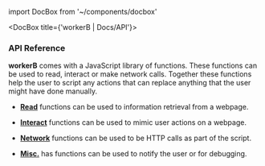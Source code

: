 import DocBox from '~/components/docbox'

<DocBox title={'workerB | Docs/API'}>

### **API Reference**

**workerB** comes with a JavaScript library of functions. These functions can be used to read, interact or make network calls. Together these functions help the user to script any actions that can replace anything that the user might have done manually. 

- [**Read**](/apiref/read) functions can be used to information retrieval from a webpage. 

- [**Interact**](/apiref/interact) functions can be used to mimic user actions on a webpage.

- [**Network**](/apiref/network) functions can be used to be HTTP calls as part of the script. 

- [**Misc.**](/apiref/misc) has functions can be used to notify the user or for debugging. 

</DocBox>

